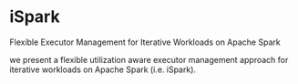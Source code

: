 # iSpark
Flexible Executor Management for Iterative Workloads on Apache Spark

we present a flexible utilization aware executor management approach for iterative workloads on Apache Spark (i.e. iSpark).
